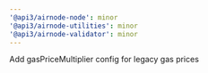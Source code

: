 ```yaml
---
'@api3/airnode-node': minor
'@api3/airnode-utilities': minor
'@api3/airnode-validator': minor
---
```


Add gasPriceMultiplier config for legacy gas prices
